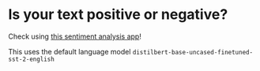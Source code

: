 # Is your text positive or negative? 
Check using [this sentiment analysis app](https://sentiment-analysis-with-nlp.streamlit.app/)!

This uses the default language model `distilbert-base-uncased-finetuned-sst-2-english`

